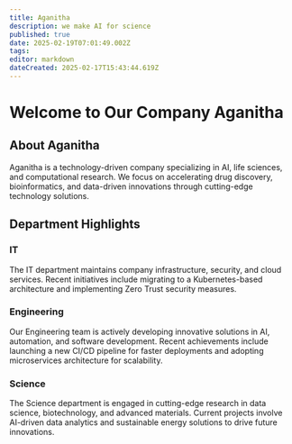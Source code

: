 ```yaml
---
title: Aganitha
description: we make AI for science
published: true
date: 2025-02-19T07:01:49.002Z
tags: 
editor: markdown
dateCreated: 2025-02-17T15:43:44.619Z
---
```


<div class="container mx-auto px-4">
  <h1 class="text-4xl font-bold mb-6">Welcome to Our Company Aganitha</h1>

  <section class="mb-8">
    <h2 class="text-2xl font-semibold mb-4">About Aganitha</h2>
    <p>Aganitha is a technology-driven company specializing in AI, life sciences, and computational research. 
       We focus on accelerating drug discovery, bioinformatics, and data-driven innovations through 
       cutting-edge technology solutions.</p>
  </section>

  <section class="mt-8">
    <h2 class="text-2xl font-semibold mb-4">Department Highlights</h2>
    <div class="grid grid-cols-1 md:grid-cols-3 gap-4">
      <div class="border p-4 rounded">
        <h3 class="text-xl font-medium mb-2">IT</h3>
        <p>The IT department maintains company infrastructure, security, and cloud services. 
           Recent initiatives include migrating to a Kubernetes-based architecture and implementing 
           Zero Trust security measures.</p>
      </div>
      <div class="border p-4 rounded">
        <h3 class="text-xl font-medium mb-2">Engineering</h3>
        <p>Our Engineering team is actively developing innovative solutions in AI, automation, and software development. 
           Recent achievements include launching a new CI/CD pipeline for faster deployments and 
           adopting microservices architecture for scalability.</p>
      </div>
      <div class="border p-4 rounded">
        <h3 class="text-xl font-medium mb-2">Science</h3>
        <p>The Science department is engaged in cutting-edge research in data science, biotechnology, 
           and advanced materials. Current projects involve AI-driven data analytics and sustainable 
           energy solutions to drive future innovations.</p>
      </div>
    </div>
  </section>
</div>
